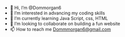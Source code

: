 - 👋 Hi, I’m @Dommorgan6
- 👀 I’m interested in advancing my coding skills
- 🌱 I’m currently learning Java Script, css, HTML
- 💞️ I’m looking to collaborate on building a fun website
- 📫 How to reach me Dommmorgan6@gmail.com

<!---
Dommorgan6/Dommorgan6 is a ✨ special ✨ repository because its `README.md` (this file) appears on your GitHub profile.
You can click the Preview link to take a look at your changes.
--->
